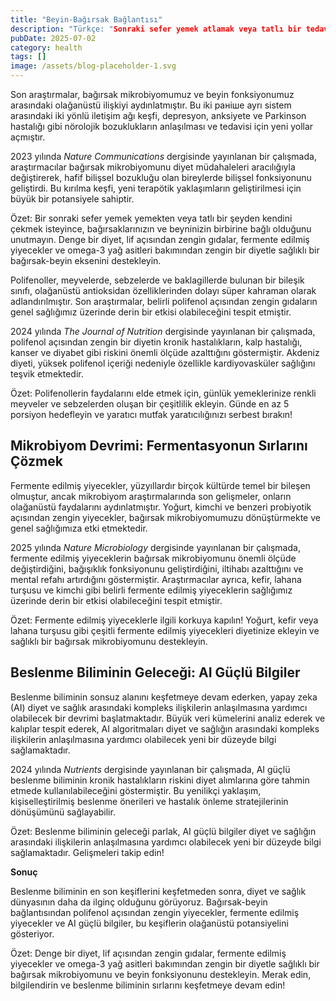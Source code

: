 ```yaml
---
title: "Beyin-Bağırsak Bağlantısı"
description: "Türkçe: "Sonraki sefer yemek atlamak veya tatlı bir tedaviye kapılmak isterken, bağırsaklarınızın..."
pubDate: 2025-07-02
category: health
tags: []
image: /assets/blog-placeholder-1.svg
---
```


Son araştırmalar, bağırsak mikrobiyomumuz ve beyin fonksiyonumuz arasındaki olağanüstü ilişkiyi aydınlatmıştır. Bu iki раніше ayrı sistem arasındaki iki yönlü iletişim ağı keşfi, depresyon, anksiyete ve Parkinson hastalığı gibi nörolojik bozuklukların anlaşılması ve tedavisi için yeni yollar açmıştır.

2023 yılında _Nature Communications_ dergisinde yayınlanan bir çalışmada, araştırmacılar bağırsak mikrobiyomunu diyet müdahaleleri aracılığıyla değiştirerek, hafif bilişsel bozukluğu olan bireylerde bilişsel fonksiyonunu geliştirdi. Bu kırılma keşfi, yeni terapötik yaklaşımların geliştirilmesi için büyük bir potansiyele sahiptir.

Özet: Bir sonraki sefer yemek yemekten veya tatlı bir şeyden kendini çekmek isteyince, bağırsaklarınızın ve beyninizin birbirine bağlı olduğunu unutmayın. Denge bir diyet, lif açısından zengin gıdalar, fermente edilmiş yiyecekler ve omega-3 yağ asitleri bakımından zengin bir diyetle sağlıklı bir bağırsak-beyin eksenini destekleyin.

Polifenoller, meyvelerde, sebzelerde ve baklagillerde bulunan bir bileşik sınıfı, olağanüstü antioksidan özelliklerinden dolayı süper kahraman olarak adlandırılmıştır. Son araştırmalar, belirli polifenol açısından zengin gıdaların genel sağlığımız üzerinde derin bir etkisi olabileceğini tespit etmiştir.

2024 yılında _The Journal of Nutrition_ dergisinde yayınlanan bir çalışmada, polifenol açısından zengin bir diyetin kronik hastalıkların, kalp hastalığı, kanser ve diyabet gibi riskini önemli ölçüde azalttığını göstermiştir. Akdeniz diyeti, yüksek polifenol içeriği nedeniyle özellikle kardiyovasküler sağlığını teşvik etmektedir.

Özet: Polifenollerin faydalarını elde etmek için, günlük yemeklerinize renkli meyveler ve sebzelerden oluşan bir çeşitlilik ekleyin. Günde en az 5 porsiyon hedefleyin ve yaratıcı mutfak yaratıcılığınızı serbest bırakın!

## **Mikrobiyom Devrimi: Fermentasyonun Sırlarını Çözmek**

Fermente edilmiş yiyecekler, yüzyıllardır birçok kültürde temel bir bileşen olmuştur, ancak mikrobiyom araştırmalarında son gelişmeler, onların olağanüstü faydalarını aydınlatmıştır. Yoğurt, kimchi ve benzeri probiyotik açısından zengin yiyecekler, bağırsak mikrobiyomumuzu dönüştürmekte ve genel sağlığımıza etki etmektedir.

2025 yılında _Nature Microbiology_ dergisinde yayınlanan bir çalışmada, fermente edilmiş yiyeceklerin bağırsak mikrobiyomunu önemli ölçüde değiştirdiğini, bağışıklık fonksiyonunu geliştirdiğini, iltihabı azalttığını ve mental refahı artırdığını göstermiştir. Araştırmacılar ayrıca, kefir, lahana turşusu ve kimchi gibi belirli fermente edilmiş yiyeceklerin sağlığımız üzerinde derin bir etkisi olabileceğini tespit etmiştir.

Özet: Fermente edilmiş yiyeceklerle ilgili korkuya kapılın! Yoğurt, kefir veya lahana turşusu gibi çeşitli fermente edilmiş yiyecekleri diyetinize ekleyin ve sağlıklı bir bağırsak mikrobiyomunu destekleyin.

## **Beslenme Biliminin Geleceği: AI Güçlü Bilgiler**

Beslenme biliminin sonsuz alanını keşfetmeye devam ederken, yapay zeka (AI) diyet ve sağlık arasındaki kompleks ilişkilerin anlaşılmasına yardımcı olabilecek bir devrimi başlatmaktadır. Büyük veri kümelerini analiz ederek ve kalıplar tespit ederek, AI algoritmaları diyet ve sağlığın arasındaki kompleks ilişkilerin anlaşılmasına yardımcı olabilecek yeni bir düzeyde bilgi sağlamaktadır.

2024 yılında _Nutrients_ dergisinde yayınlanan bir çalışmada, AI güçlü beslenme biliminin kronik hastalıkların riskini diyet alımlarına göre tahmin etmede kullanılabileceğini göstermiştir. Bu yenilikçi yaklaşım, kişiselleştirilmiş beslenme önerileri ve hastalık önleme stratejilerinin dönüşümünü sağlayabilir.

Özet: Beslenme biliminin geleceği parlak, AI güçlü bilgiler diyet ve sağlığın arasındaki ilişkilerin anlaşılmasına yardımcı olabilecek yeni bir düzeyde bilgi sağlamaktadır. Gelişmeleri takip edin!

**Sonuç**

Beslenme biliminin en son keşiflerini keşfetmeden sonra, diyet ve sağlık dünyasının daha da ilginç olduğunu görüyoruz. Bağırsak-beyin bağlantısından polifenol açısından zengin yiyecekler, fermente edilmiş yiyecekler ve AI güçlü bilgiler, bu keşiflerin olağanüstü potansiyelini gösteriyor.

Özet: Denge bir diyet, lif açısından zengin gıdalar, fermente edilmiş yiyecekler ve omega-3 yağ asitleri bakımından zengin bir diyetle sağlıklı bir bağırsak mikrobiyomunu ve beyin fonksiyonunu destekleyin. Merak edin, bilgilendirin ve beslenme biliminin sırlarını keşfetmeye devam edin!